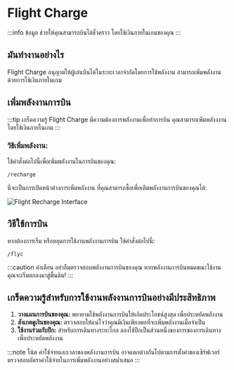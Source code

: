 ﻿# Flight Charge

:::info ข้อมูล
ช่วยให้คุณสามารถบินได้ชั่วคราว โดยใช้เงินภายในเกมของคุณ
:::

## มันทำงานอย่างไร

Flight Charge อนุญาตให้ผู้เล่นบินได้ในระยะเวลาจำกัดโดยการใช้พลังงาน สามารถเพิ่มพลังงานด้วยการใช้เงินภายในเกม

## เพิ่มพลังงานการบิน

:::tip เกร็ดความรู้
Flight Charge มีความต้องการพลังงานเพื่อทำการบิน คุณสามารถเพิ่มพลังงงานโดยใช้เงินภายในเกม
:::

### วิธีเพิ่มพลังงาน:

ใช้คำสั่งต่อไปนี้เพื่อเพิ่มพลังงานในการบินของคุณ:

```
/recharge
```

นี่จะเป็นการเปิดหน้าต่างการเพิ่มพลังงาน ที่คุณสามารถซื้อเพื่อเติมพลังงานการบินของคุณได้:

![Flight Recharge Interface](/img/doc/features/filghtCharge/rechrage.png)

## วิธีใช้การบิน

หากต้องการเริ่ม หรือหยุดการใช้งานพลังงานการบิน ใช้คำสั่งต่อไปนี้:

```
/flyc
```

:::caution คำเตือน
อย่าลืมตรวจสอบพลังงานการบินของคุณ หากพลังงานการบินหมดขณะใช้งาน คุณจะเริ่มตกลงมาสู่พื้นดิน!
:::

## เกร็ดความรู้สำหรับการใช้งานพลังงานการบินอย่างมีประสิทธิภาพ

1. **วางแผนการบินของคุณ:** พยายามใช้พลังงานการบินให้เกิดประโยชน์สูงสุด เพื่อประหยัดพลังงาน
2. **สังเกตดูเงินของคุณ:** ตรวจสอบให้แน่ใจว่าคุณมีเงินเพียงพอที่จะเพิ่มพลังงานเมื่อจำเป็น
3. **ใช้งานร่วมกับปีก:** สำหรับการเดินทางระยะไกล ลองใช้ปีกเป็นส่วนหนึ่งของการของการเดินทางเพื่อประหยัดพลังงาน

:::note โน้ต
ค่าใช้จ่ายและเวลาของพลังงานการบิน อาจแตกต่างกันไปตามการตั้งค่าของเซิร์ฟเวอร์ ตรวจสอบอัตราค่าใช้จ่ายในการเพิ่มพลังงานอย่างสมํ่าเสมอ
:::